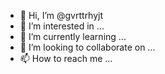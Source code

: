 - 👋 Hi, I’m @gvrttrhyjt
- 👀 I’m interested in ...
- 🌱 I’m currently learning ...
- 💞️ I’m looking to collaborate on ...
- 📫 How to reach me ...

<!---
gvrttrhyjt/gvrttrhyjt is a ✨ special ✨ repository because its `README.md` (this file) appears on your GitHub profile.
You can click the Preview link to take a look at your changes.
--->
